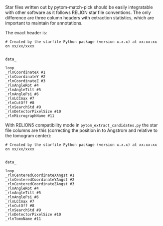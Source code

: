 Star files written out by pytom-match-pick should be easily integratable with other software as it follows RELION star file conventions. The only difference are three column headers with extraction statistics, which are important to maintain for annotations.

The exact header is:

```
# Created by the starfile Python package (version x.x.x) at xx:xx:xx on xx/xx/xxxx


data_

loop_
_rlnCoordinateX #1
_rlnCoordinateY #2
_rlnCoordinateZ #3
_rlnAngleRot #4
_rlnAngleTilt #5
_rlnAnglePsi #6
_rlnLCCmax #7
_rlnCutOff #8
_rlnSearchStd #9
_rlnDetectorPixelSize #10
_rlnMicrographName #11
```

With RELION5 compatibility mode in `pytom_extract_candidates.py` the star file 
columns are this (correcting the position in to Angstrom and relative to the 
tomogram center):

```
# Created by the starfile Python package (version x.x.x) at xx:xx:xx on xx/xx/xxxx


data_

loop_
_rlnCenteredCoordinateXAngst #1
_rlnCenteredCoordinateYAngst #2
_rlnCenteredCoordinateZAngst #3
_rlnAngleRot #4
_rlnAngleTilt #5
_rlnAnglePsi #6
_rlnLCCmax #7
_rlnCutOff #8
_rlnSearchStd #9
_rlnDetectorPixelSize #10
_rlnTomoName #11
```